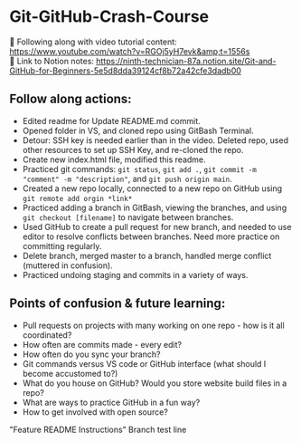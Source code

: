 # Git-GitHub-Crash-Course
🚩 Following along with video tutorial content: https://www.youtube.com/watch?v=RGOj5yH7evk&amp;t=1556s  
📓 Link to Notion notes: https://ninth-technician-87a.notion.site/Git-and-GitHub-for-Beginners-5e5d8dda39124cf8b72a42cfe3dadb00

## Follow along actions: 
- Edited readme for Update README.md commit.
- Opened folder in VS, and cloned repo using GitBash Terminal.
- Detour: SSH key is needed earlier than in the video. Deleted repo, used other resources to set up SSH Key, and re-cloned the repo.
- Create new index.html file, modified this readme. 
- Practiced git commands:  `git status`, `git add .`, `git commit -m "comment" -m "description"`, and `git push origin main`.
- Created a new repo locally, connected to a new repo on GitHub using `git remote add orgin *link*`
- Practiced adding a branch in GitBash, viewing the branches, and using `git checkout [filename]` to navigate between branches.
- Used GitHub to create a pull request for new branch, and needed to use editor to resolve conflicts between branches. Need more practice on committing regularly.
- Delete branch, merged master to a branch, handled merge conflict (muttered in confusion).
- Practiced undoing staging and commits in a variety of ways. 

## Points of confusion & future learning:
- Pull requests on projects with many working on one repo - how is it all coordinated?
- How often are commits made - every edit?
- How often do you sync your branch?
- Git commands versus VS code or GitHub interface (what should I become accustomed to?)
- What do you house on GitHub? Would you store website build files in a repo?
- What are ways to practice GitHub in a fun way?
- How to get involved with open source?

"Feature README Instructions" Branch test line

